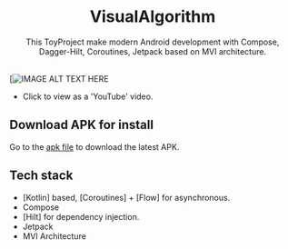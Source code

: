 <h1 align="center">VisualAlgorithm</h1>

<p align="center">  
 This ToyProject make modern Android development with Compose, Dagger-Hilt, Coroutines, Jetpack based on MVI architecture.
</br>
</br>


[![IMAGE ALT TEXT HERE]([https://youtube.com/shorts/WhnYrbhViLk?feature=share](https://youtube.com/shorts/WhnYrbhViLk?feature=share))
- Click to view as a 'YouTube' video.  

    
## Download APK for install
Go to the [apk file](https://github.com/CodingBot000/apks/blob/main/giphyToyProject.apk) to download the latest APK.


## Tech stack
- [Kotlin] based, [Coroutines] + [Flow]  for asynchronous.
- Compose
- [Hilt] for dependency injection.
- Jetpack
- MVI Architecture

